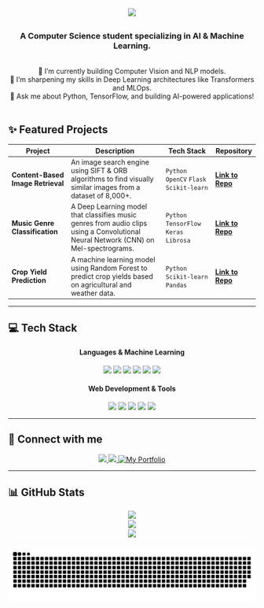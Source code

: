 <h1 align="center">
  <img src="https://readme-typing-svg.herokuapp.com/?font=Righteous&size=35¢er=true&vCenter=true&width=500&height=70&duration=4000&lines=Hi+There!+👋;+I'm+Keshav+Agrawal!;" />
</h1>

<!-- 💡 CHANGE THIS: Your new branding. Focus on AI/ML. -->
<h3 align="center">A Computer Science student specializing in AI & Machine Learning.</h3>

<br/>

<!-- 💡 CHANGE THIS: Make it more active and specific to your goals. -->
<div align="center">
  🔭 I’m currently building Computer Vision and NLP models. <br> 
  🌱 I’m sharpening my skills in Deep Learning architectures like Transformers and MLOps. <br>
  💬 Ask me about Python, TensorFlow, and building AI-powered applications!
</div>

<br/>

<!-- 💡 NEW SECTION: This is the most important addition. Showcase your best work! -->
## ✨ Featured Projects

| Project | Description | Tech Stack | Repository |
|---|---|---|---|
| **Content-Based Image Retrieval** | An image search engine using SIFT & ORB algorithms to find visually similar images from a dataset of 8,000+. | `Python` `OpenCV` `Flask` `Scikit-learn` | [**Link to Repo**](YOUR_REPO_LINK_HERE) |
| **Music Genre Classification** | A Deep Learning model that classifies music genres from audio clips using a Convolutional Neural Network (CNN) on Mel-spectrograms. | `Python` `TensorFlow` `Keras` `Librosa` | [**Link to Repo**](YOUR_REPO_LINK_HERE) |
| **Crop Yield Prediction** | A machine learning model using Random Forest to predict crop yields based on agricultural and weather data. | `Python` `Scikit-learn` `Pandas` | [**Link to Repo**](YOUR_REPO_LINK_HERE) |

<hr/>

## 💻 Tech Stack

<div align="center">
  <h4>Languages & Machine Learning</h4>
  <p>
    <img src="https://img.shields.io/badge/Python-3776AB?style=for-the-badge&logo=python&logoColor=white" />
    <img src="https://img.shields.io/badge/TensorFlow-FF6F00?style=for-the-badge&logo=tensorflow&logoColor=white" />
    <img src="https://img.shields.io/badge/scikit--learn-F7931E?style=for-the-badge&logo=scikit-learn&logoColor=white" />
    <img src="https://img.shields.io/badge/OpenCV-5C3EE8?style=for-the-badge&logo=opencv&logoColor=white" />
    <img src="https://img.shields.io/badge/C%2B%2B-00599C?style=for-the-badge&logo=c%2B%2B&logoColor=white" />
    <img src="https://img.shields.io/badge/SQL-4479A1?style=for-the-badge&logo=postgresql&logoColor=white" />
  </p>
  <h4>Web Development & Tools</h4>
  <p>
    <img src="https://img.shields.io/badge/Node.js-339933?style=for-the-badge&logo=nodedotjs&logoColor=white" />
    <img src="https://img.shields.io/badge/React-61DAFB?style=for-the-badge&logo=react&logoColor=black" />
    <img src="https://img.shields.io/badge/Flask-000000?style=for-the-badge&logo=flask&logoColor=white" />
    <img src="https://img.shields.io/badge/Git-F05032?style=for-the-badge&logo=git&logoColor=white" />
    <img src="https://img.shields.io/badge/GitHub-181717?style=for-the-badge&logo=github&logoColor=white" />
  </p>
</div>

<hr/>

## 🔗 Connect with me

<div align="center">
  <a href="mailto:keshavanjaniagrawal@gmail.com">
    <img src="https://img.shields.io/badge/Gmail-333333?style=for-the-badge&logo=gmail&logoColor=red" />
  </a>
  <a href="https://www.linkedin.com/in/keshav-agrawal-sde" target="_blank"> <!-- Corrected your LinkedIn URL -->
    <img src="https://img.shields.io/badge/LinkedIn-0077B5?style=for-the-badge&logo=linkedin&logoColor=white" />
  </a>
  <a href="https://keshav-portfolio-inky.vercel.app/">
    <!-- 💡 FIX: Corrected the portfolio badge to be more generic -->
    <img alt="My Portfolio" src="https://img.shields.io/badge/Portfolio-000000?style=for-the-badge&logo=vercel&logoColor=white">
  </a>
</div>

<hr/>

## 📊 GitHub Stats

<div align="center">
  <img src="https://github-readme-stats.vercel.app/api?username=keshav6740&theme=dark&hide_border=false&include_all_commits=true&count_private=true" /><br/>
  <img src="https://github-readme-streak-stats.herokuapp.com/?user=keshav6740&theme=dark&hide_border=false" /><br/>
  <img src="https://github-readme-stats.vercel.app/api/top-langs/?username=keshav6740&theme=dark&hide_border=false&include_all_commits=true&count_private=true&layout=compact" />
</div>

<br/>

<div align="center">
<picture>
  <source media="(prefers-color-scheme: dark)" srcset="https://raw.githubusercontent.com/keshav6740/keshav6740/output/github-snake-dark.svg" />
  <source media="(prefers-color-scheme: light)" srcset="https://raw.githubusercontent.com/keshav6740/keshav6740/output/github-snake.svg" />
  <img alt="github-snake" src="https://raw.githubusercontent.com/keshav6740/keshav6740/output/github-snake.svg" />
</picture>
</div>
